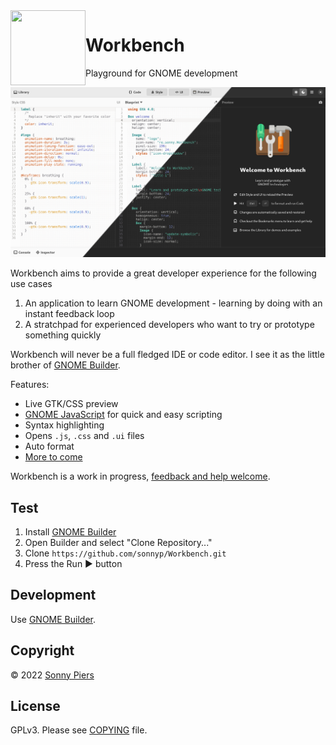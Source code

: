 

<img style="vertical-align: middle;" src="data/icons/re.sonny.Workbench.svg" width="120" height="120" align="left">

# Workbench

Playground for GNOME development

![](data/screenshot.png)

Workbench aims to provide a great developer experience for the following use cases

1. An application to learn GNOME development - learning by doing with an instant feedback loop
2. A stratchpad for experienced developers who want to try or prototype something quickly

Workbench will never be a full fledged IDE or code editor. I see it as the little brother of [GNOME Builder](https://apps.gnome.org/app/org.gnome.Builder/).

Features:

* Live GTK/CSS preview
* [GNOME JavaScript](https://gjs.guide/) for quick and easy scripting
* Syntax highlighting
* Opens `.js`, `.css` and `.ui` files
* Auto format
* [More to come](https://github.com/sonnyp/Workbench/issues)

Workbench is a work in progress, [feedback and help welcome](https://github.com/sonnyp/Workbench/discussions/new).

## Test

1. Install [GNOME Builder](https://apps.gnome.org/app/org.gnome.Builder/)
2. Open Builder and select "Clone Repository..."
3. Clone `https://github.com/sonnyp/Workbench.git`
4. Press the Run ▶ button

## Development

Use [GNOME Builder](https://apps.gnome.org/app/org.gnome.Builder/).

## Copyright

© 2022 [Sonny Piers](https://github.com/sonnyp)

## License

GPLv3. Please see [COPYING](COPYING) file.

